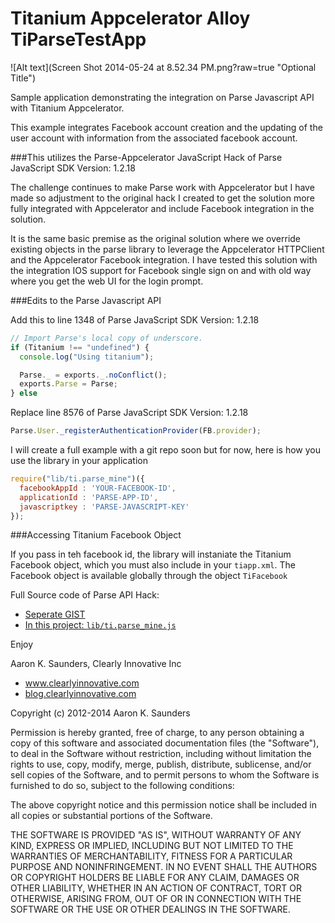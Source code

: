 Titanium Appcelerator Alloy TiParseTestApp
===

![Alt text](Screen Shot 2014-05-24 at 8.52.34 PM.png?raw=true "Optional Title")

Sample application demonstrating the integration on Parse Javascript API with Titanium Appcelerator.

This example integrates Facebook account creation and the updating of the user account with information from the associated facebook account.

###This utilizes the Parse-Appcelerator JavaScript Hack of Parse JavaScript SDK Version: 1.2.18

The challenge continues to make Parse work with Appcelerator but I have made so adjustment to the original hack I created to get the solution more fully integrated with Appcelerator and include Facebook integration in the solution.

It is the same basic premise as the original solution where we override existing objects in the parse library to leverage the Appcelerator HTTPClient and the Appcelerator Facebook integration. I have tested this solution with the integration IOS support for Facebook single sign on and with old way where you get the web UI for the login prompt.

###Edits to the Parse Javascript API

 Add this to line 1348 of Parse JavaScript SDK Version: 1.2.18
 
```JavaScript
// Import Parse's local copy of underscore.
if (Titanium !== "undefined") {
  console.log("Using titanium");

  Parse._ = exports._.noConflict();
  exports.Parse = Parse;
} else
```
     
 Replace line 8576 of Parse JavaScript SDK Version: 1.2.18
 
```JavaScript
Parse.User._registerAuthenticationProvider(FB.provider);     
```

I will create a full example with a git repo soon but for now, here is how you use the library in your application

```JavaScript
require("lib/ti.parse_mine")({
  facebookAppId : 'YOUR-FACEBOOK-ID',
  applicationId : 'PARSE-APP-ID',
  javascriptkey : 'PARSE-JAVASCRIPT-KEY'
});
```
###Accessing Titanium Facebook Object

If you pass in teh facebook id, the library will instaniate the Titanium Facebook object, which you must also include in your `tiapp.xml`. The Facebook object is available globally through the object `TiFacebook`

Full Source code of Parse API Hack:
   - [Seperate GIST](http://bit.ly/1p5YTwI)
   - [In this project: `lib/ti.parse_mine.js`](https://github.com/aaronksaunders/TiParseTestApp/blob/master/app/lib/ti.parse_mine.js)

Enjoy

Aaron K. Saunders, Clearly Innovative Inc
   - www.clearlyinnovative.com
   - [blog.clearlyinnovative.com](blog.clearlyinnovative.com)


Copyright (c) 2012-2014 Aaron K. Saunders

Permission is hereby granted, free of charge, to any person obtaining a copy
of this software and associated documentation files (the "Software"), to deal
in the Software without restriction, including without limitation the rights
to use, copy, modify, merge, publish, distribute, sublicense, and/or sell
copies of the Software, and to permit persons to whom the Software is
furnished to do so, subject to the following conditions:

The above copyright notice and this permission notice shall be included in
all copies or substantial portions of the Software.

THE SOFTWARE IS PROVIDED "AS IS", WITHOUT WARRANTY OF ANY KIND, EXPRESS OR
IMPLIED, INCLUDING BUT NOT LIMITED TO THE WARRANTIES OF MERCHANTABILITY,
FITNESS FOR A PARTICULAR PURPOSE AND NONINFRINGEMENT. IN NO EVENT SHALL THE
AUTHORS OR COPYRIGHT HOLDERS BE LIABLE FOR ANY CLAIM, DAMAGES OR OTHER
LIABILITY, WHETHER IN AN ACTION OF CONTRACT, TORT OR OTHERWISE, ARISING FROM,
OUT OF OR IN CONNECTION WITH THE SOFTWARE OR THE USE OR OTHER DEALINGS IN
THE SOFTWARE.
